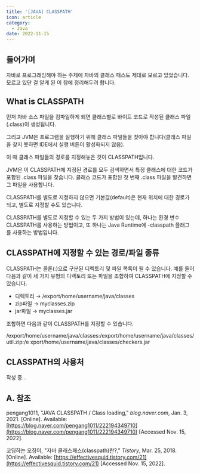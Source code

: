 ```yaml
---
title: '[JAVA] CLASSPATH'
icon: article
category:
  - Java
date: 2022-11-15
---
```


## 들어가며
자바로 프로그래밍해야 하는 주제에 자바의 클래스 패스도 제대로 모르고 있었습니다. 모르고 있단 걸 알게 된 이 참에 정리해두려 합니다.

## What is CLASSPATH
먼저 자바 소스 파일을 컴파일하게 되면 클래스별로 바이트 코드로 작성된 클래스 파일(.class)이 생성됩니다.

그리고 JVM은 프로그램을 실행하기 위해 클래스 파일들을 찾아야 합니다(클래스 파일을 찾지 못하면 IDE에서 실행 버튼이 활성화되지 않음).

이 때 클래스 파일들의 경로를 지정해놓은 것이 CLASSPATH입니다.

JVM은 이 CLASSPATH에 지정된 경로를 모두 검색하면서 특정 클래스에 대한 코드가 포함된 .class 파일을 찾습니다. 클래스 코드가 포함된 첫 번째 .class 파일을 발견하면 그 파일을 사용합니다.

CLASSPATH를 별도로 지정하지 않으면 기본값(default)은 현재 위치에 대한 경로가 되고, 별도로 지정할 수도 있습니다.

CLASSPATH를 별도로 지정할 수 있는 두 가지 방법이 있는데, 하나는 환경 변수 CLASSPATH를 사용하는 방법이고, 또 하나는 Java Runtime에 -classpath 플래그를 사용하는 방법입니다.

## CLASSPATH에 지정할 수 있는 경로/파일 종류
CLASSPATH는 콜론(:)으로 구분된 디렉토리 및 파일 목록이 될 수 있습니다. 예를 들어 다음과 같이 세 가지 유형의 디렉토리 또는 파일을 조합하여 CLASSPATH에 지정할 수 있습니다.

- 디렉토리 → /export/home/username/java/classes
- zip파일 → myclasses.zip
- jar파일 → myclasses.jar

조합하면 다음과 같이 CLASSPATH를 지정할 수 있습니다.

/export/home/username/java/classes:/export/home/username/java/classes/util.zip:/e
xport/home/username/java/classes/checkers.jar

## CLASSPATH의 사용처
작성 중...

## A. 참조
pengang1011, "JAVA CLASSPATH / Class loading," *blog.naver.com*, Jan. 3, 2021. [Online]. Available: [https://blog.naver.com/pengang1011/222194349710](https://blog.naver.com/pengang1011/222194349710) [Accessed Nov. 15, 2022].

코딩하는 오징어, "자바 클래스패스(classpath)란?," *Tistory*, Mar. 25, 2018. [Online]. Available: [https://effectivesquid.tistory.com/21](https://effectivesquid.tistory.com/21) [Accessed Nov. 15, 2022].
